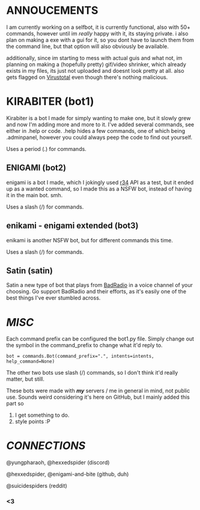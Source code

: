# ANNOUCEMENTS

I am currently working on a selfbot, it is currently functional, also with 50+ commands, however until im *really* happy with it, its staying private. i also plan on making a exe with a gui for it, so you dont have to launch them from the command line, but that option will also obviously be available.

additionally, since im starting to mess with actual guis and what not, im planning on making a (hopefully pretty) gif/video shrinker, which already exists in my files, its just not uploaded and doesnt look pretty at all. also gets flagged on [Virustotal](https://www.virustotal.com/gui/file/02d1e5eff743408df5c0f54a474412be8b8de3f01e7363384027fc595874631e) even though there's nothing malicious.

# KIRABITER (bot1)

Kirabiter is a bot I made for simply wanting to make one, but it slowly grew and now I'm adding more and more to it. I've added several commands, see either in .help or code. .help hides a few commands, one of which being .adminpanel, however you could always peep the code to find out yourself.

Uses a period (.) for commands.

## ENIGAMI (bot2)

enigami is a bot I made, which I jokingly used [r34](rule34.xxx) API as a test, but it ended up as a wanted command, so I made this as a NSFW bot, instead of having it in the main bot. smh.

Uses a slash (/) for commands.

## enikami - enigami extended (bot3)

enikami is another NSFW bot, but for different commands this time.

Uses a slash (/) for commands.

## Satin (satin)

Satin a new type of bot that plays from [BadRadio](badradio.nz) in a voice channel of your choosing. Go support BadRadio and their efforts, as it's easily one of the best things I've ever stumbled across.

# _MISC_

Each command prefix can be configured the bot1.py file.
Simply change out the symbol in the command_prefix to change what it'd reply to.


```bot = commands.Bot(command_prefix=".", intents=intents, help_command=None)```

The other two bots use slash (/) commands, so I don't think it'd really matter, but still.

These bots were made with ***my*** servers / me in general in mind, not public use. Sounds weird considering it's here on GitHub, but I mainly added this part so
1. I get something to do.
2. style points :P

# _CONNECTIONS_

@yungpharaoh, @hexxedspider (discord)

@hexxedspider, @enigami-and-bite (github, duh)

@suicidespiders (reddit)

### <3

